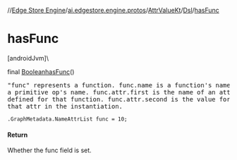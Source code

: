 //[Edge Store Engine](../../../../index.md)/[ai.edgestore.engine.protos](../../index.md)/[AttrValueKt](../index.md)/[Dsl](index.md)/[hasFunc](has-func.md)

# hasFunc

[androidJvm]\

final [Boolean](https://developer.android.com/reference/kotlin/java/lang/Boolean.html)[hasFunc](has-func.md)()

<pre>
"func" represents a function. func.name is a function's name or
a primitive op's name. func.attr.first is the name of an attr
defined for that function. func.attr.second is the value for
that attr in the instantiation.
</pre>

<code>.GraphMetadata.NameAttrList func = 10;</code>

#### Return

Whether the func field is set.
